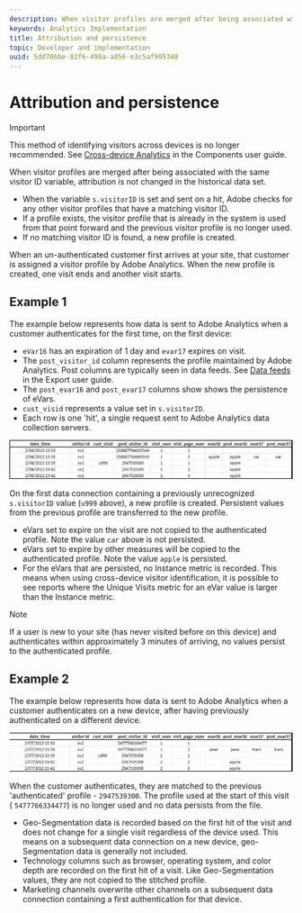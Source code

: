 ```yaml
---
description: When visitor profiles are merged after being associated with the same visitor ID variable, attribution is not changed in the historical data set.
keywords: Analytics Implementation
title: Attribution and persistence
topic: Developer and implementation
uuid: 5dd706be-83f6-498a-a856-e3c5af995348
---
```


# Attribution and persistence

>[!IMPORTANT]
>
>This method of identifying visitors across devices is no longer recommended. See [Cross-device Analytics](/help/components/cda/cda-home.md) in the Components user guide.

When visitor profiles are merged after being associated with the same visitor ID variable, attribution is not changed in the historical data set.

* When the variable `s.visitorID` is set and sent on a hit, Adobe checks for any other visitor profiles that have a matching visitor ID.
* If a profile exists, the visitor profile that is already in the system is used from that point forward and the previous visitor profile is no longer used.
* If no matching visitor ID is found, a new profile is created.

When an un-authenticated customer first arrives at your site, that customer is assigned a visitor profile by Adobe Analytics. When the new profile is created, one visit ends and another visit starts.

## Example 1

The example below represents how data is sent to Adobe Analytics when a customer authenticates for the first time, on the first device:

* `eVar16` has an expiration of 1 day and `evar17` expires on visit.
* The `post_visitor_id` column represents the profile maintained by Adobe Analytics. Post columns are typically seen in data feeds. See [Data feeds](/help/export/analytics-data-feed/data-feed-overview.md) in the Export user guide.
* The `post_evar16` and `post_evar17` columns show shows the persistence of eVars.
* `cust_visid` represents a value set in `s.visitorID`.
* Each row is one 'hit', a single request sent to Adobe Analytics data collection servers.

![Cross-device example 1](assets/xdevice_first.jpg)

On the first data connection containing a previously unrecognized `s.visitorID` value (`u999` above), a new profile is created. Persistent values from the previous profile are transferred to the new profile.

* eVars set to expire on the visit are not copied to the authenticated profile. Note the value `car` above is not persisted.
* eVars set to expire by other measures will be copied to the authenticated profile. Note the value `apple` is persisted.
* For the eVars that are persisted, no Instance metric is recorded. This means when using cross-device visitor identification, it is possible to see reports where the Unique Visits metric for an eVar value is larger than the Instance metric.

>[!NOTE]
>
>If a user is new to your site (has never visited before on this device) and authenticates within approximately 3 minutes of arriving, no values persist to the authenticated profile.

## Example 2

The example below represents how data is sent to Adobe Analytics when a customer authenticates on a new device, after having previously authenticated on a different device.

![Cross-device example 2](assets/xdevice-subsequent.jpg)

When the customer authenticates, they are matched to the previous 'authenticated' profile - `2947539300`. The profile used at the start of this visit ( `5477766334477`) is no longer used and no data persists from the file.

* Geo-Segmentation data is recorded based on the first hit of the visit and does not change for a single visit regardless of the device used. This means on a subsequent data connection on a new device, geo-Segmentation data is generally not included.
* Technology columns such as browser, operating system, and color depth are recorded on the first hit of a visit. Like Geo-Segmentation values, they are not copied to the stitched profile.
* Marketing channels overwrite other channels on a subsequent data connection containing a first authentication for that device.

